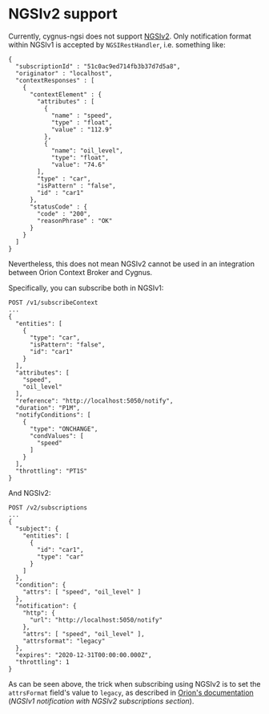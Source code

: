 # NGSIv2 support
Currently, cygnus-ngsi does not support [NGSIv2](http://telefonicaid.github.io/fiware-orion/api/v2/stable/). Only notification format within NGSIv1 is accepted by `NGSIRestHandler`, i.e. something like:

```
{
  "subscriptionId" : "51c0ac9ed714fb3b37d7d5a8",
  "originator" : "localhost",
  "contextResponses" : [
    {
      "contextElement" : {
        "attributes" : [
          {
            "name" : "speed",
            "type" : "float",
            "value" : "112.9"
          },
          {
            "name": "oil_level",
            "type": "float",
            "value": "74.6"
        ],
        "type" : "car",
        "isPattern" : "false",
        "id" : "car1"
      },
      "statusCode" : {
        "code" : "200",
        "reasonPhrase" : "OK"
      }
    }
  ]
}
```

Nevertheless, this does not mean NGSIv2 cannot be used in an integration between Orion Context Broker and Cygnus.

Specifically, you can subscribe both in NGSIv1:

```
POST /v1/subscribeContext
...
{
  "entities": [
    {
      "type": "car",
      "isPattern": "false",
      "id": "car1"
    }
  ],
  "attributes": [
    "speed",
    "oil_level"
  ],
  "reference": "http://localhost:5050/notify",
  "duration": "P1M",
  "notifyConditions": [
    {
      "type": "ONCHANGE",
      "condValues": [
        "speed"
      ]
    }
  ],
  "throttling": "PT1S"
}
```

And NGSIv2:

```
POST /v2/subscriptions
...
{
  "subject": {
    "entities": [
      {
        "id": "car1",
        "type": "car"
      }
    ]
  },
  "condition": {
    "attrs": [ "speed", "oil_level" ]
  },
  "notification": {
    "http": {
      "url": "http://localhost:5050/notify"
    },
    "attrs": [ "speed", "oil_level" ],
    "attrsformat": "legacy"
  },
  "expires": "2020-12-31T00:00:00.000Z",
  "throttling": 1
} 
```

As can be seen above, the trick when subscribing using NGSIv2 is to set the `attrsFormat` field's value to `legacy`, as described in [Orion's documentation](http://fiware-orion.readthedocs.io/en/master/user/v1_v2_coexistence/index.html) (<i>NGSIv1 notification with NGSIv2 subscriptions section</i>).
